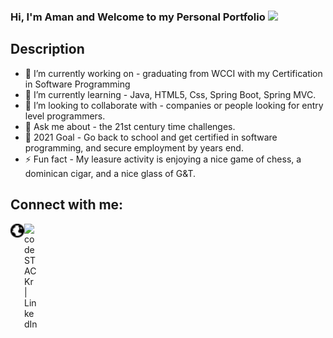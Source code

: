 ### Hi, I'm Aman and Welcome to my Personal Portfolio <img src="https://media.giphy.com/media/hvRJCLFzcasrR4ia7z/giphy.gif" width="25px">

<!------------------------This section is comprised of tidbits about me and my coding path---->
## Description
- 🔭 I’m currently working on - graduating from WCCI with my Certification in Software Programming
- 🌱 I’m currently learning - Java, HTML5, Css, Spring Boot, Spring MVC.
- 👯 I’m looking to collaborate with - companies or people looking for entry level programmers.
- 💬 Ask me about - the 21st century time challenges.
- 🥅 2021 Goal - Go back to school and get certified in software programming, and secure employment by years end. 
- ⚡ Fun fact - My leasure activity is enjoying a nice game of chess, a dominican cigar, and a nice glass of G&T.

<!-- This section links my github and LinkedIn to the icons----->
## Connect with me:
[<img align="left" alt="codeSTACKr.com" width="22px" src="https://raw.githubusercontent.com/iconic/open-iconic/master/svg/globe.svg" />][website]
[<img align="left" alt="codeSTACKr | LinkedIn" width="22px" src="https://cdn.jsdelivr.net/npm/simple-icons@v3/icons/linkedin.svg" />][linkedin]
<br />

<!-- This section creates the variables that are used above -->
[website]: https://github.com/RedSonAzriel
[linkedin]: https://www.linkedin.com/in/aman-berhanemeskel-a75a8339/
